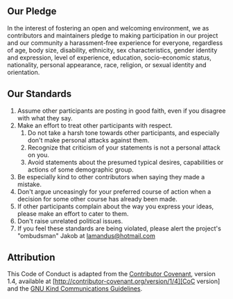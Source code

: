 ## Our Pledge

In the interest of fostering an open and welcoming environment, we as contributors and maintainers
pledge to making participation in our project and our community a harassment-free experience for
everyone, regardless of age, body size, disability, ethnicity, sex characteristics, gender identity
and expression, level of experience, education, socio-economic status, nationality, personal
appearance, race, religion, or sexual identity and orientation.

## Our Standards

1. Assume other participants are posting in good faith, even if you disagree with what they say.
2. Make an effort to treat other participants with respect.
   1. Do not take a harsh tone towards other participants, and especially don't make personal
      attacks against them.
   2. Recognize that criticism of your statements is not a personal attack on you.
   3. Avoid statements about the presumed typical desires, capabilities or actions of some
      demographic group.
3. Be especially kind to other contributors when saying they made a mistake.
4. Don't argue unceasingly for your preferred course of action when a decision for some other course
   has already been made.
5. If other participants complain about the way you express your ideas, please make an effort to
   cater to them.
6. Don't raise unrelated political issues.
7. If you feel these standards are being violated, please alert the project's "ombudsman" Jakob at
   lamandus@hotmail.com

## Attribution

This Code of Conduct is adapted from the [Contributor Covenant][CoC homepage], version 1.4,
available at [http://contributor-covenant.org/version/1/4][CoC version] and the
[GNU Kind Communications Guidelines][GKCG homepage].

[CoC homepage]: http://contributor-covenant.org
[CoC version]: http://contributor-covenant.org/version/1/4/
[GKCG homepage]: https://www.gnu.org/philosophy/kind-communication.html
